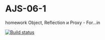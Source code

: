 # AJS-06-1
homework Object, Reflection и Proxy - For...in

[![Build status](https://ci.appveyor.com/api/projects/status/32qu6sa5beg9hmm9/branch/main?svg=true)](https://ci.appveyor.com/project/kksyai/ajs-06-1/branch/main)
